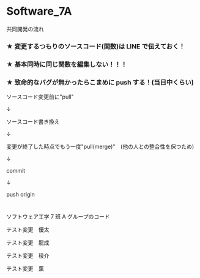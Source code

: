 # Software_7A

共同開発の流れ

### ★ 変更するつもりのソースコード(関数)は LINE で伝えておく！

### ★ 基本同時に同じ関数を編集しない！！！　

### ★ 致命的なバグが無かったらこまめに push する！(当日中くらい)

ソースコード変更前に"pull"

↓

ソースコード書き換え

↓

変更が終了した時点でもう一度"pull(merge)"　(他の人との整合性を保つため)

↓

commit

↓

push origin

#

ソフトウェア工学 7 班 A グループのコード

テスト変更　優太

テスト変更　龍成

テスト変更　稜介

テスト変更　薫
